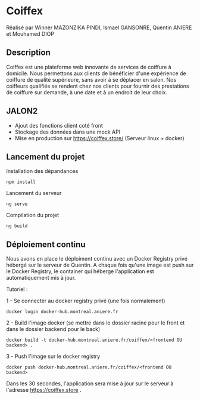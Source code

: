 # Coiffex

Réalisé par Winner MAZONZIKA PINDI, Ismael GANSONRE, Quentin ANIERE et Mouhamed DIOP

##  Description

Coiffex est une plateforme web innovante de services de coiffure à domicile. Nous permettons aux clients de bénéficier d'une expérience de coiffure de qualité supérieure, sans avoir à se déplacer en salon. Nos coiffeurs qualifiés se rendent chez nos clients pour fournir des prestations de coiffure sur demande, à une date et à un endroit de leur choix.

## JALON2

- Ajout des fonctions client coté front
- Stockage des données dans une mock API
- Mise en production sur https://coiffex.store/ (Serveur linux + docker)

## Lancement du projet

Installation des dépandances
```
npm install
```

Lancement du serveur
```
ng serve
```

Compilation du projet
```
ng build
```

## Déploiement continu

Nous avons en place le déploiment continu avec un Docker Registry privé hébergé sur le serveur de Quentin. A chaque fois qu'une image est push sur le Docker Registry, le container qui héberge l'application est automatiquement mis à jour.

Tutoriel :

1 - Se connecter au docker registry privé (une fois normalement)
```
docker login docker-hub.montreal.aniere.fr
```

2 - Build l'image docker (se mettre dans le dossier racine pour le front et dans le dossier backend pour le back)
```
docker build -t docker-hub.montreal.aniere.fr/coiffex/<frontend OU backend> .
```

3 - Push l'image sur le docker registry
```
docker push docker-hub.montreal.aniere.fr/coiffex/<frontend OU backend>
```
Dans les 30 secondes, l'application sera mise à jour sur le serveur à l'adresse https://coiffex.store .

